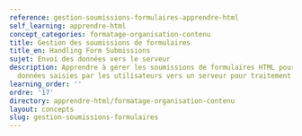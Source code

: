 ```yaml
---
reference: gestion-soumissions-formulaires-apprendre-html
self_learning: apprendre-html
concept_categories: formatage-organisation-contenu
title: Gestion des soumissions de formulaires
title_en: Handling Form Submissions
sujet: Envoi des données vers le serveur
description: Apprendre à gérer les soumissions de formulaires HTML pour envoyer les
  données saisies par les utilisateurs vers un serveur pour traitement.
learning_order: ''
ordre: '17'
directory: apprendre-html/formatage-organisation-contenu
layout: concepts
slug: gestion-soumissions-formulaires
---
```

